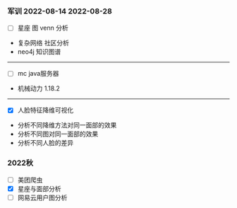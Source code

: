 ### 军训 2022-08-14 2022-08-28
- [ ] 星座 图 venn 分析
- 复杂网络 社区分析
- neo4j 知识图谱
----------------------------
- [ ] mc java服务器
- 机械动力 1.18.2
-----------------
- [x] 人脸特征降维可视化
- 分析不同降维方法对同一面部的效果
- 分析不同图对同一面部的效果
- 分析不同人脸的差异

### 2022秋

- [ ] 美团爬虫
- [x] 星座与面部分析
- [ ] 网易云用户图分析
